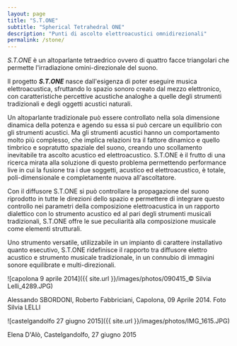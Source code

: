 ```yaml
---
layout: page
title: "S.T.ONE"
subtitle: "Spherical Tetrahedral ONE"
description: "Punti di ascolto elettroacustici omnidirezionali"
permalink: /stone/
---
```


*S.T.ONE* è un altoparlante tetraedrico ovvero di quattro facce triangolari che permette l'irradiazione omini-direzionale del suono.

Il progetto ***S.T.ONE*** nasce dall'esigenza di poter eseguire musica elettroacustica, sfruttando lo spazio sonoro creato dal mezzo elettronico, con caratteristiche percettive acustiche analoghe a quelle degli strumenti tradizionali e degli oggetti acustici naturali.

Un altoparlante tradizionale può essere controllato nella sola dimensione dinamica della potenza e agendo su essa si può cercare un equilibrio con gli strumenti acustici. Ma gli strumenti acustici hanno un comportamento molto più complesso, che implica relazioni tra il fattore dinamico e quello timbrico e sopratutto spaziale del suono, creando uno scollamento inevitabile tra ascolto acustico ed elettroacustico. S.T.ONE è il frutto di una ricerca mirata alla soluzione di questo problema permettendo performance live in cui la fusione tra i due soggetti, acustico ed elettroacustico, è totale, poli-dimensionale  e completamente nuova all'ascoltatore.

Con il diffusore S.T.ONE si può controllare la propagazione del suono riprodotto in tutte le direzioni dello spazio e permettere di integrare questo controllo nei parametri della composizione elettroacustica in un rapporto dialettico con lo strumento acustico ed al pari degli strumenti musicali tradizionali, S.T.ONE offre le sue peculiarità alla composizione musicale come elementi strutturali.

Uno strumento versatile, utilizzabile in un impianto di carattere installativo quanto esecutivo, S.T.ONE ridefinisce il rapporto tra diffusore elettro acustico e strumento musicale tradizionale, in un connubio di immagini sonore equilibrate e multi-direzionali.

![capolona 9 aprile 2014]({{ site.url }}/images/photos/090415_© Silvia Lelli_4289.JPG)
<figcaption>Alessando SBORDONI, Roberto Fabbriciani, Capolona, 09 Aprile 2014. Foto Silvia LELLI</figcaption>

![castelgandolfo 27 giugno 2015]({{ site.url }}/images/photos/IMG_1615.JPG)
<figcaption>Elena D'Alò, Castelgandolfo, 27 giugno 2015</figcaption>
